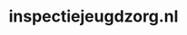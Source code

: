 ---
layout: post
title: "inspectiejeugdzorg.nl"
internal_url: "/dutchgov/inspectiejeugdzorg.nl.html"
subdomains_count: 7
all_subdomains_count: 13
urls_count: 2
ssl_rank: 0
http_rank: 75
url_link: /data/inspectiejeugdzorg.nl/urls.txt
all_subdomains_link: /data/inspectiejeugdzorg.nl/all_subdomains.txt
subdomains_link: /data/inspectiejeugdzorg.nl/subdomains.txt
categories: dutchgov
---
